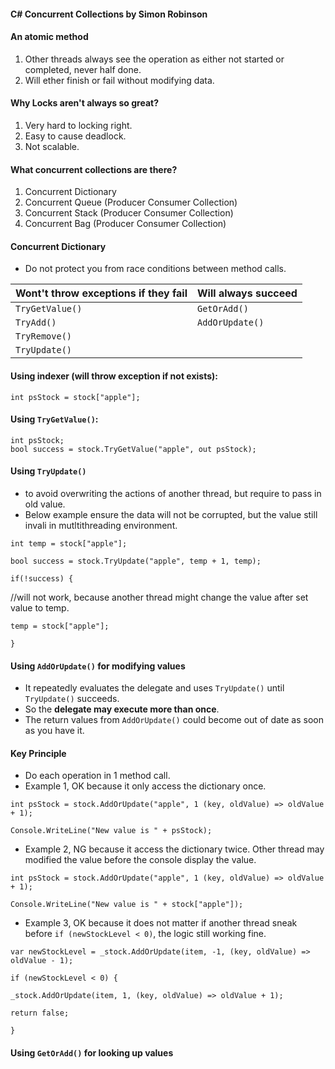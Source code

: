 #### C# Concurrent Collections by Simon Robinson ####

#### An atomic method ####
1. Other threads always see the operation as either not started or completed, never half done.
2. Will ether finish or fail without modifying data.

#### Why Locks aren't always so great? ####
1. Very hard to locking right.
2. Easy to cause deadlock.
3. Not scalable.

#### What concurrent collections are there? ####
1. Concurrent Dictionary
2. Concurrent Queue (Producer Consumer Collection)
3. Concurrent Stack (Producer Consumer Collection)
4. Concurrent Bag (Producer Consumer Collection)

#### Concurrent Dictionary ####
- Do not protect you from race conditions between method calls.

Wont't throw exceptions if they fail  | Will always succeed
------------------------------------- | --------------------
`TryGetValue()` | `GetOrAdd()`
`TryAdd()`      | `AddOrUpdate()`
`TryRemove()`   |
`TryUpdate()`   |

#### Using indexer (will throw exception if not exists): ####
`int psStock = stock["apple"];`

#### Using `TryGetValue()`: ####
`int psStock;` <br />
`bool success = stock.TryGetValue("apple", out psStock);`

#### Using `TryUpdate()` #### 
- to avoid overwriting the actions of another thread, but require to pass in old value.
- Below example ensure the data will not be corrupted, but the value still invali in mutltithreading environment.

`int temp = stock["apple"];`

`bool success = stock.TryUpdate("apple", temp + 1, temp);`


`if(!success) {`

  //will not work, because another thread might change the value after set value to temp.

  `temp = stock["apple"];`

`
}
`
#### Using `AddOrUpdate()` for modifying values #### 
- It repeatedly evaluates the delegate and uses `TryUpdate()` until `TryUpdate()` succeeds.
- So the __delegate may execute more than once__.
- The return values from `AddOrUpdate()` could become out of date as soon as you have it.

#### Key Principle ####
- Do each operation in 1 method call.
- Example 1, OK because it only access the dictionary once.

`int psStock = stock.AddOrUpdate("apple", 1 (key, oldValue) => oldValue + 1);`

`Console.WriteLine("New value is " + psStock);`

- Example 2, NG because it access the dictionary twice. Other thread may modified the value before the console display the value.

`int psStock = stock.AddOrUpdate("apple", 1 (key, oldValue) => oldValue + 1);`

`Console.WriteLine("New value is " + stock["apple"]);`

- Example 3, OK because it does not matter if another thread sneak before `if (newStockLevel < 0)`, the logic still working fine.

`var newStockLevel = _stock.AddOrUpdate(item, -1, (key, oldValue) => oldValue - 1);`

`if (newStockLevel < 0) {`

`_stock.AddOrUpdate(item, 1, (key, oldValue) => oldValue + 1);`

`return false;`

`}`

#### Using `GetOrAdd()` for looking up values ####
